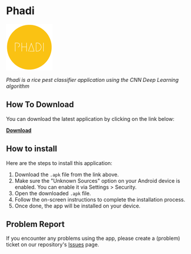 # Phadi

<img src="/images/logo-phadi.png" alt="Logo Phadi" width="25%" height="auto">

*Phadi is a rice pest classifier application using the CNN Deep Learning algorithm*

## How To Download

You can download the latest application by clicking on the link below:

<a href="/releases/latest/phadi-v1-release.apk" download><b>Download</b></a>

## How to install

Here are the steps to install this application:

1. Download the `.apk` file from the link above.
2. Make sure the "Unknown Sources" option on your Android device is enabled. You can enable it via Settings > Security.
3. Open the downloaded `.apk` file.
4. Follow the on-screen instructions to complete the installation process.
5. Once done, the app will be installed on your device.

## Problem Report

If you encounter any problems using the app, please create a (problem) ticket on our repository's [Issues](https://github.com/garasikuzu/phadi-app/issues) page.
